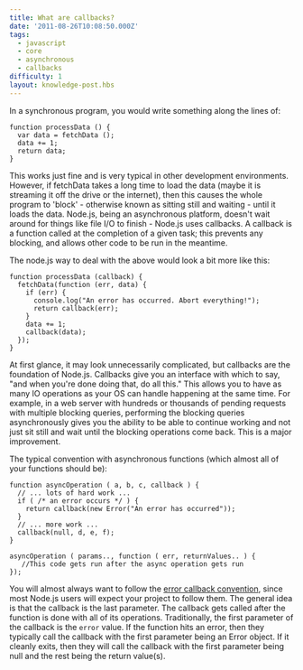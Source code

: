 ```yaml
---
title: What are callbacks?
date: '2011-08-26T10:08:50.000Z'
tags:
  - javascript
  - core
  - asynchronous
  - callbacks
difficulty: 1
layout: knowledge-post.hbs
---
```



In a synchronous program, you would write something along the lines of:

    function processData () {
      var data = fetchData ();
      data += 1;
      return data;
    }

This works just fine and is very typical in other development environments. However, if fetchData takes a long time to load the data (maybe it is streaming it off the drive or the internet), then this causes the whole program to 'block' - otherwise known as sitting still and waiting - until it loads the data. Node.js, being an asynchronous platform, doesn't wait around for things like file I/O to finish - Node.js uses callbacks.  A callback is a function called at the completion of a given task; this prevents any blocking, and allows other code to be run in the meantime.

The node.js way to deal with the above would look a bit more like this:

    function processData (callback) {
      fetchData(function (err, data) {
        if (err) {
          console.log("An error has occurred. Abort everything!");
          return callback(err);
        }
        data += 1;
        callback(data);
      });
    }

At first glance, it may look unnecessarily complicated, but callbacks are the foundation of Node.js. Callbacks give you an interface with which to say, "and when you're done doing that, do all this." This allows you to have as many IO operations as your OS can handle happening at the same time. For example, in a web server with hundreds or thousands of pending requests with multiple blocking queries, performing the blocking queries asynchronously gives you the ability to be able to continue working and not just sit still and wait until the blocking operations come back.  This is a major improvement.

The typical convention with asynchronous functions (which almost all of your functions should be):

    function asyncOperation ( a, b, c, callback ) {
      // ... lots of hard work ...
      if ( /* an error occurs */ ) {
        return callback(new Error("An error has occurred"));
      }
      // ... more work ...
      callback(null, d, e, f);
    }

    asyncOperation ( params.., function ( err, returnValues.. ) {
       //This code gets run after the async operation gets run
    });

You will almost always want to follow the [error callback convention](/en/knowledge/errors/what-are-the-error-conventions), since most Node.js users will expect your project to follow them. The general idea is that the callback is the last parameter. The callback gets called after the function is done with all of its operations. Traditionally, the first parameter of the callback is the `error` value. If the function hits an error, then they typically call the callback with the first parameter being an Error object. If it cleanly exits, then they will call the callback with the first parameter being null and the rest being the return value(s).
